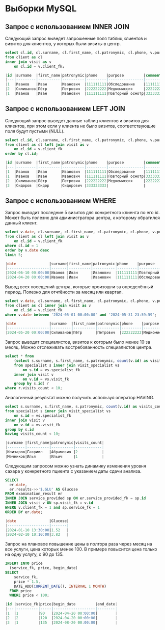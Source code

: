 # Выборки MySQL
## Запрос с использованием INNER JOIN

Следующий запрос выведет запрошенные поля таблиц клиентов и визитов для клиентов, у которых были визиты в центр.

```sql
select cl.id, cl.surname, cl.first_name, cl.patronymic, cl.phone, v.purpose, v.comment
from client as cl 
inner join visit as v
    on cl.id = v.client_fk;

|id |surname  |first_name|patronymic|phone    |purpose         |comment  |
|---|---------|----------|----------|---------|----------------|---------|
|1  |Иванов   |Иван      |Иванович  |111111111|Обследование    |111111111|
|2  |Силиванов|Пётр      |Петрович  |222222222|Медкомиссия     |222222222|
|1  |Иванов   |Иван      |Иванович  |111111111|Повторный осмотр|333333333|
```

## Запрос с использованием LEFT JOIN

Следующий запрос выведет данные таблиц клиентов и визитов для клиентов, при этом если у клиента не было визитов, соответствующие поля будут пустыми (NULL).


```sql
select cl.id, cl.surname, cl.first_name, cl.patronymic, cl.phone, v.purpose, v.comment
from client as cl left join visit as v
    on cl.id = v.client_fk
order by cl.id;

|id |surname  |first_name|patronymic|phone    |purpose         |comment  |
|---|---------|----------|----------|---------|----------------|---------|
|1  |Иванов   |Иван      |Иванович  |111111111|Обследование    |111111111|
|1  |Иванов   |Иван      |Иванович  |111111111|Повторный осмотр|333333333|
|2  |Силиванов|Пётр      |Петрович  |222222222|Медкомиссия     |222222222|
|3  |Сидоров  |Сидор     |Сидорович |333333333|                |         |

```

## Запрос с использованием WHERE

Запрос выводит последние 5 визитов для конкретного клиента по его id. Может быть полезно для администратора центра, к которому обратился данный клиент.

```sql
select v.date, cl.surname, cl.first_name, cl.patronymic, cl.phone, v.purpose, v.comment
from client as cl left join visit as v
    on cl.id = v.client_fk
where cl.id = 1
order by v.date desc
limit 5;

|date               |surname|first_name|patronymic|phone    |purpose         |comment  |
|-------------------|-------|----------|----------|---------|----------------|---------|
|2024-06-10 00:00:00|Иванов |Иван      |Иванович  |111111111|Повторный осмотр|333333333|
|2024-04-20 00:00:00|Иванов |Иван      |Иванович  |111111111|Обследование    |111111111|


```

Вывод всех посещений центра, которые произошли за определённый период. Полезно для отчтёности за месяц или квартал.

```sql
select v.date, cl.surname, cl.first_name, cl.patronymic, cl.phone, v.purpose, v.comment
from client as cl inner join visit as v
    on cl.id = v.client_fk 
where v.date between '2024-05-01 00:00:00' and '2024-05-31 23:59:59';

|date               |surname  |first_name|patronymic|phone    |purpose    |comment  |
|-------------------|---------|----------|----------|---------|-----------|---------|
|2024-05-20 00:00:00|Силиванов|Пётр      |Петрович  |222222222|Медкомиссия|222222222|

```

Запрос выводит специалистов, визитов к которым было менее 10 за месяц. Можно отслеживать востребованность специалистов центра.

```sql
select * from
	(select s.surname, s.first_name, s.patronymic, count(v.id) as visits_count
	from specialist s inner join visit_specialist vs
	    on s.id = vs.specialist_fk 
	inner join visit v
		on v.id = vs.visit_fk
	group by s.id) r
where r.visits_count < 10;
```

Аналогичный результат можно получить используя оператор HAVING.

```sql
select s.surname, s.first_name, s.patronymic, count(v.id) as visits_count
from specialist s inner join visit_specialist vs
    on s.id = vs.specialist_fk 
inner join visit v
	on v.id = vs.visit_fk
group by s.id
having visits_count < 10;

|surname |first_name|patronymic|visits_count|
|--------|----------|----------|------------|
|Илизаров|Гавриил   |Абрамович |2           |
|Мечников|Илья      |Ильич     |1           |

```

Следующим запросом можно узнать динамику изменения уровня сахара у конкретного пциента с указанием даты сдачи анализа.

```sql
SELECT
  er.date,
  er.results->>'$.GLU' AS Glucose
FROM examination_result er
INNER JOIN service_provided sp ON er.service_provided_fk = sp.id
INNER JOIN visit v ON sp.visit_fk = v.id
WHERE v.client_fk = 1 and sp.service_fk = 1
ORDER BY er.date;

|date               |Glucose|
|-------------------|-------|
|2024-01-10 13:30:00|1.52   |
|2024-02-10 10:10:00|3.82   |

```

Запрос на плановое повышение цены в полтора раза через месяц на все услуги, цена которых менее 100. В примере повысится цена только на одну услугу, с 90 до 135.

```sql
INSERT INTO price 
  (service_fk, price, begin_date)
SELECT
    service_fk,
    price * 1.5,
    DATE_ADD(CURRENT_DATE(), INTERVAL 1 MONTH)
  FROM price
  WHERE price < 100;

|id |service_fk|price|begin_date         |end_date|
|---|----------|-----|-------------------|--------|
|1  |1         |90   |2024-04-20 00:00:00|        |
|2  |2         |120  |2024-04-20 00:00:00|        |
|3  |1         |135  |2024-08-20 00:00:00|        |

```